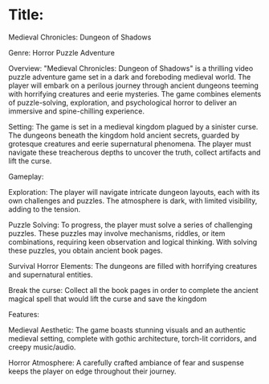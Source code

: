 # Title: 
Medieval Chronicles: Dungeon of Shadows 

Genre: 
Horror Puzzle Adventure 

Overview: 
"Medieval Chronicles: Dungeon of Shadows" is a thrilling video puzzle adventure game set in a dark and foreboding medieval world. The player will embark on a perilous journey through ancient dungeons teeming with horrifying creatures and eerie mysteries. The game combines elements of puzzle-solving, exploration, and psychological horror to deliver an immersive and spine-chilling experience. 

Setting: 
The game is set in a medieval kingdom plagued by a sinister curse. The dungeons beneath the kingdom hold ancient secrets, guarded by grotesque creatures and eerie supernatural phenomena. The player must navigate these treacherous depths to uncover the truth, collect artifacts and lift the curse. 

Gameplay: 

Exploration: The player will navigate intricate dungeon layouts, each with its own challenges and puzzles. The atmosphere is dark, with limited visibility, adding to the tension. 

Puzzle Solving: To progress, the player must solve a series of challenging puzzles. These puzzles may involve mechanisms, riddles, or item combinations, requiring keen observation and logical thinking. With solving these puzzles, you obtain ancient book pages. 

Survival Horror Elements: The dungeons are filled with horrifying creatures and supernatural entities.  

Break the curse: Collect all the book pages in order to complete the ancient magical spell that would lift the curse and save the kingdom 

Features: 

Medieval Aesthetic: The game boasts stunning visuals and an authentic medieval setting, complete with gothic architecture, torch-lit corridors, and creepy music/audio. 

Horror Atmosphere: A carefully crafted ambiance of fear and suspense keeps the player on edge throughout their journey. 
 
